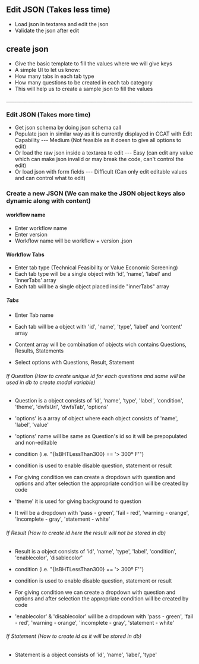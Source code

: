 ## Edit JSON (Takes less time)

- Load json in textarea and edit the json
- Validate the json after edit

## create json

- Give the basic template to fill the values where we will give keys 
- A simple UI to let us know: 
- How many tabs in each tab type
- How many questions to be created in each tab category
- This will help us to create a sample json to fill the values

``______________________________________________________________________``

### Edit JSON (Takes more time)

- Get json schema by doing json schema call
- Populate json in similar way as it is currently displayed in CCAT with Edit Capability --- Medium (Not feasible as it doesn to give all options to edit)
- Or load the raw json inside a textarea to edit --- Easy (can edit any value which can make json invalid or may break the code, can't control the edit)
- Or load json with form fields --- Difficult (Can only edit editable values and can control what to edit)


### Create a new JSON (We can make the JSON object keys also dynamic along with content)

#### workflow name

- Enter workflow name
- Enter version
- Workflow name will be workflow + version .json

#### Workflow Tabs

- Enter tab type (Technical Feasibility or Value Economic Screening)
- Each tab type will be a single object with 'id', 'name', 'label' and 'innerTabs' array
- Each tab will be a single object placed inside "innerTabs" array

##### Tabs 

- Enter Tab name
- Each tab will be a object with 'id', 'name', 'type', 'label' and 'content' array
- Content array will be combination of objects wich contains Questions, Results, Statements

- Select options with Questions, Result, Statement

###### If Question (How to create unique id for each questions and same will be used in db to create modal variable)
- Question is a object consists of 'id', 'name', 'type', 'label', 'condition', 'theme', 'dwfsUrl', 'dwfsTab', 'options'

- 'options' is a array of object where each object consists of 'name', 'label', 'value'
- 'options' name will be same as Question's id so it will be prepopulated and non-editable

- condition (i.e. "{IsBHTLessThan300} == '> 300º F'")
- condition is used to enable disable question, statement or result
- For giving condition we can create a dropdown with question and options and after selection the appropriate condition will be created by code

- 'theme' it is used for giving background to question
- It will be a dropdown with 'pass - green', 'fail - red', 'warning - orange', 'incomplete - gray', 'statement - white'


###### If Result (How to create id here the result will not be stored in db)
- Result is a object consists of 'id', 'name', 'type', 'label', 'condition', 'enablecolor', 'disablecolor'
- condition (i.e. "{IsBHTLessThan300} == '> 300º F'")
- condition is used to enable disable question, statement or result
- For giving condition we can create a dropdown with question and options and after selection the appropriate condition will be created by code

- 'enablecolor' & 'disablecolor' will be a dropdown with 'pass - green', 'fail - red', 'warning - orange', 'incomplete - gray', 'statement - white'


###### If Statement (How to create id as it will be stored in db)
- Statement is a object consists of 'id', 'name', 'label', 'type'